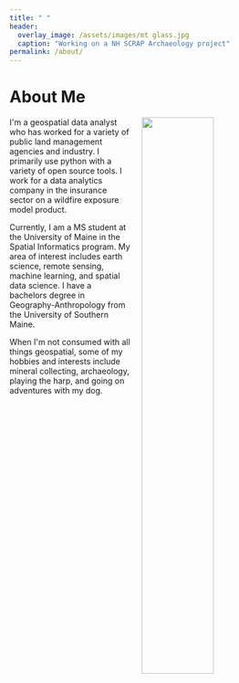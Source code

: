 ```yaml
---
title: " "
header:
  overlay_image: /assets/images/mt glass.jpg
  caption: "Working on a NH SCRAP Archaeology project"
permalink: /about/
---
```


# About Me

<img src="https://github.com/kmp24/new-portfolio/blob/master/assets/images/wmnf arch.jpg" width="50%" hspace="20" align="right">
  
I'm a geospatial data analyst who has worked for a variety of public land management agencies and industry. I primarily use python with a variety of open source tools. I work for a data analytics company in the insurance sector on a wildfire exposure model product.

Currently, I am a MS student at the University of Maine in the Spatial Informatics program. My area of interest includes earth science, remote sensing, machine learning, and spatial data science. I have a bachelors degree in Geography-Anthropology from the University of Southern Maine. 

When I'm not consumed with all things geospatial, some of my hobbies and interests include mineral collecting, archaeology, playing the harp, and going on adventures with my dog. 
